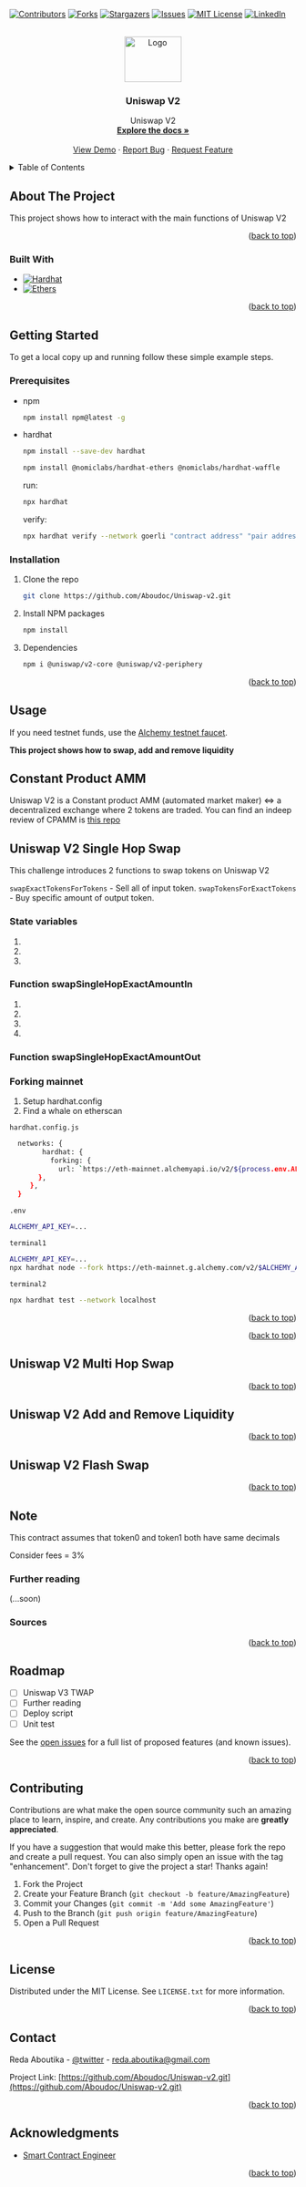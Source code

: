 <a name="readme-top"></a>

[![Contributors][contributors-shield]][contributors-url]
[![Forks][forks-shield]][forks-url]
[![Stargazers][stars-shield]][stars-url]
[![Issues][issues-shield]][issues-url]
[![MIT License][license-shield]][license-url]
[![LinkedIn][linkedin-shield]][linkedin-url]

<!-- PROJECT LOGO -->
<br />
<div align="center">
  <a href="https://github.com/Aboudoc/Uniswap-v2.git">
    <img src="images/logo.png" alt="Logo" width="100" height="80">
  </a>

<h3 align="center">Uniswap V2</h3>

  <p align="center">
    Uniswap V2
    <br />
    <a href="https://github.com/Aboudoc/Uniswap-v2"><strong>Explore the docs »</strong></a>
    <br />
    <br />
    <a href="https://github.com/Aboudoc/Uniswap-v2">View Demo</a>
    ·
    <a href="https://github.com/Aboudoc/Uniswap-v2/issues">Report Bug</a>
    ·
    <a href="https://github.com/Aboudoc/Uniswap-v2/issues">Request Feature</a>
  </p>
</div>

<!-- TABLE OF CONTENTS -->
<details>
  <summary>Table of Contents</summary>
  <ol>
    <li>
      <a href="#about-the-project">About The Project</a>
      <ul>
        <li><a href="#built-with">Built With</a></li>
      </ul>
    </li>
    <li>
      <a href="#getting-started">Getting Started</a>
      <ul>
        <li><a href="#prerequisites">Prerequisites</a></li>
        <li><a href="#installation">Installation</a></li>
      </ul>
    </li>
    <li><a href="#usage">Usage</a></li>
    <li><a href="#Uniswap-v2">Constant Product AMM</a></li>
    <li><a href="#Time-Weighted-Average-Price">Time Weighted Average Price</a></li>
    <li><a href="#Uniswap-V2-Price-Oracle">Uniswap V2 Price Oracle</a></li>
    <li><a href="#Uniswap-v2-Spot-Price-Examples">Constant Product AMM Spot Price Examples</a></li>
    <li><a href="#Uniswap-V3-Price-Oracle">Uniswap V3 Price Oracle</a></li>
    <li><a href="#Geometric-Mean">Geometric Mean</a></li>
    <li><a href="#Uniswap-V3-TWAP-and-Geometric-Mean">Uniswap V3 TWAP and Geometric Mean</a></li>
    <li><a href="#Uniswap-V3-TWAP-Inverse-Price">Uniswap V3 TWAP Inverse Price</a></li>
    <li><a href="#roadmap">Roadmap</a></li>
    <li><a href="#contributing">Contributing</a></li>
    <li><a href="#license">License</a></li>
    <li><a href="#contact">Contact</a></li>
    <li><a href="#acknowledgments">Acknowledgments</a></li>
  </ol>
</details>

<!-- ABOUT THE PROJECT -->

## About The Project

This project shows how to interact with the main functions of Uniswap V2

<p align="right">(<a href="#readme-top">back to top</a>)</p>

### Built With

- [![Hardhat][Hardhat]][Hardhat-url]
- [![Ethers][Ethers.js]][Ethers-url]

<p align="right">(<a href="#readme-top">back to top</a>)</p>

<!-- GETTING STARTED -->

## Getting Started

To get a local copy up and running follow these simple example steps.

### Prerequisites

- npm

  ```sh
  npm install npm@latest -g
  ```

- hardhat

  ```sh
  npm install --save-dev hardhat
  ```

  ```sh
  npm install @nomiclabs/hardhat-ethers @nomiclabs/hardhat-waffle
  ```

  run:

  ```sh
  npx hardhat
  ```

  verify:

  ```sh
  npx hardhat verify --network goerli "contract address" "pair address"
  ```

### Installation

1. Clone the repo
   ```sh
   git clone https://github.com/Aboudoc/Uniswap-v2.git
   ```
2. Install NPM packages
   ```sh
   npm install
   ```
3. Dependencies

   ```sh
   npm i @uniswap/v2-core @uniswap/v2-periphery
   ```

<p align="right">(<a href="#readme-top">back to top</a>)</p>

<!-- USAGE EXAMPLES -->

## Usage

If you need testnet funds, use the [Alchemy testnet faucet](https://goerlifaucet.com/).

**This project shows how to swap, add and remove liquidity**

## Constant Product AMM

Uniswap V2 is a Constant product AMM (automated market maker) <=> a decentralized exchange where 2 tokens are traded.
You can find an indeep review of CPAMM is [this repo](https://github.com/Aboudoc/Uniswap-v2)

## Uniswap V2 Single Hop Swap

This challenge introduces 2 functions to swap tokens on Uniswap V2

`swapExactTokensForTokens` - Sell all of input token.
`swapTokensForExactTokens` - Buy specific amount of output token.

### State variables

1.
2.
3.

### Function swapSingleHopExactAmountIn

1.
2.
3.
4.

### Function swapSingleHopExactAmountOut

### Forking mainnet

1. Setup hardhat.config
2. Find a whale on etherscan

`hardhat.config.js`

```sh
  networks: {
        hardhat: {
          forking: {
            url: `https://eth-mainnet.alchemyapi.io/v2/${process.env.ALCHEMY_API_KEY}`,
       },
     },
  }
```

`.env`

```sh
ALCHEMY_API_KEY=...
```

`terminal1`

```sh
ALCHEMY_API_KEY=...
npx hardhat node --fork https://eth-mainnet.g.alchemy.com/v2/$ALCHEMY_API_KEY
```

`terminal2`

```sh
npx hardhat test --network localhost
```

<p align="right">(<a href="#readme-top">back to top</a>)</p>

<p align="right">(<a href="#readme-top">back to top</a>)</p>

## Uniswap V2 Multi Hop Swap

<p align="right">(<a href="#readme-top">back to top</a>)</p>

## Uniswap V2 Add and Remove Liquidity

<p align="right">(<a href="#readme-top">back to top</a>)</p>

## Uniswap V2 Flash Swap

<p align="right">(<a href="#readme-top">back to top</a>)</p>

## Note

This contract assumes that token0 and token1 both have same decimals

Consider fees = 3%

### Further reading

(...soon)

### Sources

<p align="right">(<a href="#readme-top">back to top</a>)</p>

<!-- ROADMAP -->

## Roadmap

- [ ] Uniswap V3 TWAP
- [ ] Further reading
- [ ] Deploy script
- [ ] Unit test

See the [open issues](https://github.com/Aboudoc/Uniswap-v2.git/issues) for a full list of proposed features (and known issues).

<p align="right">(<a href="#readme-top">back to top</a>)</p>

<!-- CONTRIBUTING -->

## Contributing

Contributions are what make the open source community such an amazing place to learn, inspire, and create. Any contributions you make are **greatly appreciated**.

If you have a suggestion that would make this better, please fork the repo and create a pull request. You can also simply open an issue with the tag "enhancement".
Don't forget to give the project a star! Thanks again!

1. Fork the Project
2. Create your Feature Branch (`git checkout -b feature/AmazingFeature`)
3. Commit your Changes (`git commit -m 'Add some AmazingFeature'`)
4. Push to the Branch (`git push origin feature/AmazingFeature`)
5. Open a Pull Request

<p align="right">(<a href="#readme-top">back to top</a>)</p>

<!-- LICENSE -->

## License

Distributed under the MIT License. See `LICENSE.txt` for more information.

<p align="right">(<a href="#readme-top">back to top</a>)</p>

<!-- CONTACT -->

## Contact

Reda Aboutika - [@twitter](https://twitter.com/AboutikaR) - reda.aboutika@gmail.com

Project Link: [https://github.com/Aboudoc/Uniswap-v2.git](https://github.com/Aboudoc/Uniswap-v2.git)

<p align="right">(<a href="#readme-top">back to top</a>)</p>

<!-- ACKNOWLEDGMENTS -->

## Acknowledgments

- [Smart Contract Engineer](https://www.smartcontract.engineer/)

<p align="right">(<a href="#readme-top">back to top</a>)</p>

<!-- MARKDOWN LINKS & IMAGES -->
<!-- https://www.markdownguide.org/basic-syntax/#reference-style-links -->

[contributors-shield]: https://img.shields.io/github/contributors/Aboudoc/Uniswap-v2.svg?style=for-the-badge
[contributors-url]: https://github.com/Aboudoc/Uniswap-v2/graphs/contributors
[forks-shield]: https://img.shields.io/github/forks/Aboudoc/Uniswap-v2.svg?style=for-the-badge
[forks-url]: https://github.com/Aboudoc/Uniswap-v2/network/members
[stars-shield]: https://img.shields.io/github/stars/Aboudoc/Uniswap-v2.svg?style=for-the-badge
[stars-url]: https://github.com/Aboudoc/Uniswap-v2/stargazers
[issues-shield]: https://img.shields.io/github/issues/Aboudoc/Uniswap-v2.svg?style=for-the-badge
[issues-url]: https://github.com/Aboudoc/Uniswap-v2/issues
[license-shield]: https://img.shields.io/github/license/Aboudoc/Uniswap-v2.svg?style=for-the-badge
[license-url]: https://github.com/Aboudoc/Uniswap-v2/blob/master/LICENSE.txt
[linkedin-shield]: https://img.shields.io/badge/-LinkedIn-black.svg?style=for-the-badge&logo=linkedin&colorB=555
[linkedin-url]: https://www.linkedin.com/in/r%C3%A9da-aboutika-34305453/?originalSubdomain=fr
[product-screenshot]: https://ethereum.org/static/28214bb68eb5445dcb063a72535bc90c/9019e/hero.webp
[Hardhat]: https://img.shields.io/badge/Hardhat-20232A?style=for-the-badge&logo=hardhat&logoColor=61DAFB
[Hardhat-url]: https://hardhat.org/
[Ethers.js]: https://img.shields.io/badge/ethers.js-000000?style=for-the-badge&logo=ethersdotjs&logoColor=white
[Ethers-url]: https://docs.ethers.org/v5/
[Vue.js]: https://img.shields.io/badge/Vue.js-35495E?style=for-the-badge&logo=vuedotjs&logoColor=4FC08D
[Vue-url]: https://vuejs.org/
[Angular.io]: https://img.shields.io/badge/Angular-DD0031?style=for-the-badge&logo=angular&logoColor=white
[Angular-url]: https://angular.io/
[Svelte.dev]: https://img.shields.io/badge/Svelte-4A4A55?style=for-the-badge&logo=svelte&logoColor=FF3E00
[Svelte-url]: https://svelte.dev/
[Laravel.com]: https://img.shields.io/badge/Laravel-FF2D20?style=for-the-badge&logo=laravel&logoColor=white
[Laravel-url]: https://laravel.com
[Bootstrap.com]: https://img.shields.io/badge/Bootstrap-563D7C?style=for-the-badge&logo=bootstrap&logoColor=white
[Bootstrap-url]: https://getbootstrap.com
[JQuery.com]: https://img.shields.io/badge/jQuery-0769AD?style=for-the-badge&logo=jquery&logoColor=white
[JQuery-url]: https://jquery.com

```

```
